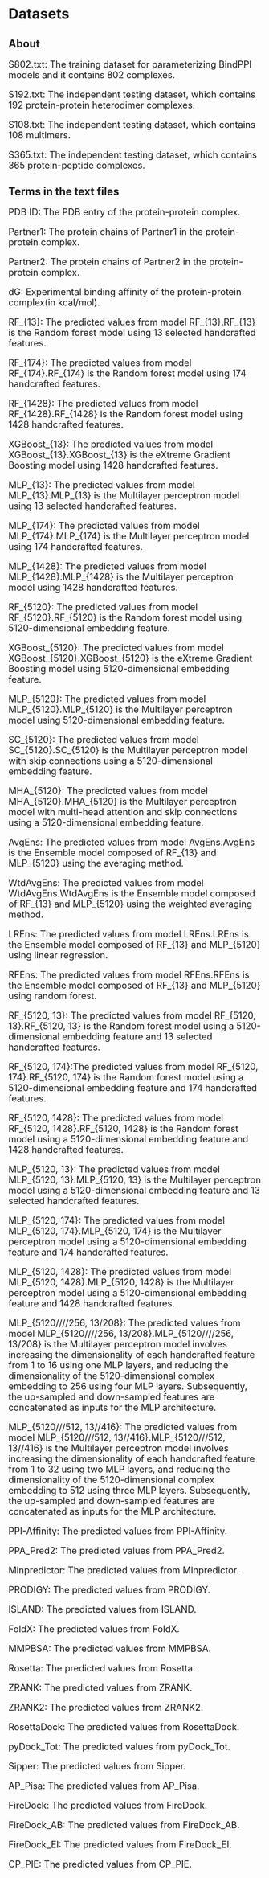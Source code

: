 # Datasets

## About

<font size=4>

S802.txt: The training dataset for parameterizing BindPPI models and it contains 802 complexes.

S192.txt: The independent testing dataset, which contains 192 protein-protein heterodimer complexes.

S108.txt: The independent testing dataset, which contains 108 multimers.

S365.txt: The independent testing dataset, which contains 365 protein-peptide complexes.

</font> 

## Terms in the text files

<font size=4>

PDB ID: The PDB entry of the protein-protein complex.

Partner1: The protein chains of Partner1 in the protein-protein complex.

Partner2: The protein chains of Partner2 in the protein-protein complex.

dG: Experimental binding affinity of the protein-protein complex(in kcal/mol).

RF_{13}: The predicted values from model RF_{13}.RF_{13} is the Random forest model using 13 selected handcrafted features.

RF_{174}: The predicted values from model RF_{174}.RF_{174} is the Random forest model using 174 handcrafted features.

RF_{1428}: The predicted values from model RF_{1428}.RF_{1428} is the Random forest model using 1428 handcrafted features.

XGBoost_{13}: The predicted values from model XGBoost_{13}.XGBoost_{13} is the eXtreme Gradient Boosting model using 1428 handcrafted features.

MLP_{13}: The predicted values from model MLP_{13}.MLP_{13} is the Multilayer perceptron model using 13 selected handcrafted features.

MLP_{174}: The predicted values from model MLP_{174}.MLP_{174} is the Multilayer perceptron model using 174 handcrafted features.	

MLP_{1428}: The predicted values from model MLP_{1428}.MLP_{1428} is the Multilayer perceptron model using 1428 handcrafted features.	

RF_{5120}: The predicted values from model RF_{5120}.RF_{5120} is the Random forest model using 5120-dimensional embedding feature.

XGBoost_{5120}: The predicted values from model XGBoost_{5120}.XGBoost_{5120} is the eXtreme Gradient Boosting model using 5120-dimensional embedding feature.

MLP_{5120}: The predicted values from model MLP_{5120}.MLP_{5120} is the Multilayer perceptron model using 5120-dimensional embedding feature.

SC_{5120}: The predicted values from model SC_{5120}.SC_{5120} is the Multilayer perceptron model with skip connections using a 5120-dimensional embedding feature.

MHA_{5120}: The predicted values from model MHA_{5120}.MHA_{5120} is the Multilayer perceptron model with multi-head attention and skip connections using a 5120-dimensional embedding feature.

AvgEns: The predicted values from model AvgEns.AvgEns is the Ensemble model composed of RF_{13} and MLP_{5120} using the averaging method.

WtdAvgEns: The predicted values from model WtdAvgEns.WtdAvgEns is the Ensemble model composed of RF_{13} and MLP_{5120} using the weighted averaging method.

LREns: The predicted values from model LREns.LREns is the Ensemble model composed of RF_{13} and MLP_{5120} using linear regression.

RFEns: The predicted values from model RFEns.RFEns is the Ensemble model composed of RF_{13} and MLP_{5120} using random forest.

RF_{5120, 13}: The predicted values from model RF_{5120, 13}.RF_{5120, 13} is the Random forest model using a 5120-dimensional embedding feature and 13 selected handcrafted features.

RF_{5120, 174}:The predicted values from model RF_{5120, 174}.RF_{5120, 174} is the Random forest model using a 5120-dimensional embedding feature and 174 handcrafted features.

RF_{5120, 1428}: The predicted values from model RF_{5120, 1428}.RF_{5120, 1428} is the Random forest model using a 5120-dimensional embedding feature and 1428 handcrafted features.

MLP_{5120, 13}: The predicted values from model MLP_{5120, 13}.MLP_{5120, 13} is the Multilayer perceptron model using a 5120-dimensional embedding feature and 13 selected handcrafted features.

MLP_{5120, 174}: The predicted values from model MLP_{5120, 174}.MLP_{5120, 174} is the Multilayer perceptron model using a 5120-dimensional embedding feature and 174 handcrafted features.

MLP_{5120, 1428}: The predicted values from model MLP_{5120, 1428}.MLP_{5120, 1428} is the Multilayer perceptron model using a 5120-dimensional embedding feature and 1428 handcrafted features.	

MLP_{5120////256, 13/208}: The predicted values from model MLP_{5120////256, 13/208}.MLP_{5120////256, 13/208} is the Multilayer perceptron model involves increasing the dimensionality of each handcrafted feature from 1 to 16 using one MLP layers, and reducing the dimensionality of the 5120-dimensional complex embedding to 256 using four MLP layers. Subsequently, the up-sampled and down-sampled features are concatenated as inputs for the MLP architecture. 

MLP_{5120///512, 13//416}: The predicted values from model MLP_{5120///512, 13//416}.MLP_{5120///512, 13//416} is the Multilayer perceptron model involves increasing the dimensionality of each handcrafted feature from 1 to 32 using two MLP layers, and reducing the dimensionality of the 5120-dimensional complex embedding to 512 using three MLP layers. Subsequently, the up-sampled and down-sampled features are concatenated as inputs for the MLP architecture.

PPI-Affinity: The predicted values from PPI-Affinity.

PPA_Pred2: The predicted values from PPA_Pred2.

Minpredictor: The predicted values from Minpredictor.	

PRODIGY: The predicted values from PRODIGY.

ISLAND: The predicted values from ISLAND.

FoldX: The predicted values from FoldX.	

MMPBSA: The predicted values from MMPBSA.	

Rosetta: The predicted values from Rosetta.	

ZRANK: The predicted values from ZRANK.	

ZRANK2: The predicted values from ZRANK2.	

RosettaDock: The predicted values from RosettaDock.	

pyDock_Tot: The predicted values from pyDock_Tot.	

Sipper: The predicted values from Sipper.	

AP_Pisa: The predicted values from AP_Pisa.

FireDock: The predicted values from FireDock.	

FireDock_AB: The predicted values from FireDock_AB.	

FireDock_EI: The predicted values from FireDock_EI.

CP_PIE: The predicted values from CP_PIE.

</font> 
